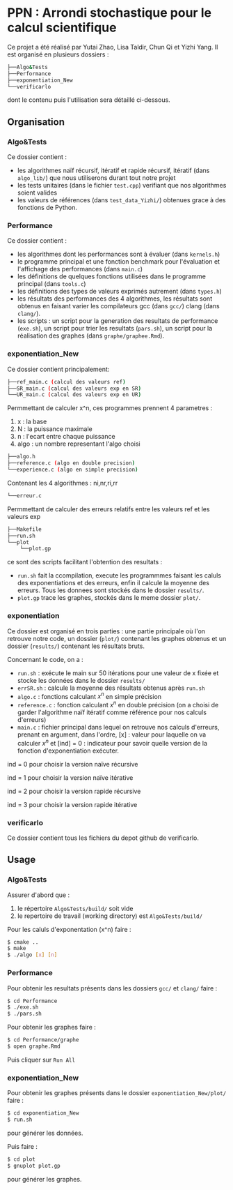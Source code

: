 # PPN : Arrondi stochastique pour le calcul scientifique


Ce projet a été réalisé par Yutai Zhao, Lisa Taldir, Chun Qi et Yizhi Yang.
Il est organisé en plusieurs dossiers : 

```bash
├──Algo&Tests
├──Performance
├──exponentiation_New
└──verificarlo
```
dont le contenu puis l'utilisation sera détaillé ci-dessous.

## Organisation 

### Algo&Tests

Ce dossier contient : 
- les algorithmes naïf récursif, itératif et rapide récursif, itératif (dans `algo_lib/`) que nous utiliserons durant tout notre projet
- les tests unitaires (dans le fichier `test.cpp`) verifiant que nos algorithmes soient valides
- les valeurs de références (dans `test_data_Yizhi/`) obtenues grace à des fonctions de Python. 

### Performance

Ce dossier contient : 
- les algorithmes dont les performances sont à évaluer (dans `kernels.h`)
- le programme principal et une fonction benchmark pour l'évaluation et l'affichage des performances (dans `main.c`)
- les définitions de quelques fonctions utilisées dans le programme principal (dans `tools.c`)
- les définitions des types de valeurs exprimés autrement (dans `types.h`) 
- les résultats des performances des 4 algorithmes, les résultats sont obtenus en faisant varier les compilateurs gcc (dans `gcc/`) clang (dans `clang/`).
- les scripts : un script pour la generation des resultats de performance (`exe.sh`), un script pour trier les resultats (`pars.sh`), un script pour la réalisation des graphes (dans `graphe/graphee.Rmd`).

### exponentiation_New

Ce dossier contient principalement: 

```bash
├──ref_main.c (calcul des valeurs ref)
├──SR_main.c (calcul des valeurs exp en SR)
└──UR_main.c (calcul des valeurs exp en UR)
```

Permmettant de calculer x^n, ces programmes prennent 4 parametres :
1. x : la base
2. N : la puissance maximale
3. n : l'ecart entre chaque puissance 
4. algo : un nombre representant l'algo choisi


```bash
├──algo.h
├──reference.c (algo en double precision)
└──experience.c (algo en simple precision)
```

Contenant les 4 algorithmes : ni,nr,ri,rr

```bash
└──erreur.c
```

Permmettant de calculer des erreurs relatifs entre les valeurs ref et les valeurs exp

```bash
├──Makefile
├──run.sh
└──plot
    └──plot.gp
```

ce sont des scripts facilitant l'obtention des resultats :  
 - `run.sh` fait la ccompilation, execute les programmmes faisant les caluls des exponentiations et des erreurs, enfin il calcule la moyenne des erreurs. Tous les donnees sont stockés dans le dossier `results/`.
 - `plot.gp` trace les graphes, stockés dans le meme dossier `plot/`.

### exponentiation

Ce dossier est organisé en trois parties : une partie principale où l'on retrouve notre code, un dossier (`plot/`) contenant les graphes obtenus et un dossier (`results/`) contenant les résultats bruts.

Concernant le code, on a :
 - `run.sh` : exécute le main sur 50 itérations pour une valeur de x fixée et stocke les données dans le dossier `results/`
 - `errSR.sh` : calcule la moyenne des résultats obtenus après `run.sh`
 - `algo.c` : fonctions calculant $x^{n}$ en simple précision
 - `reference.c` : fonction calculant $x^{n}$ en double précision (on a choisi de garder l'algorithme naïf itératif comme référence pour nos calculs d'erreurs)
 - `main.c` : fichier principal dans lequel on retrouve nos calculs d'erreurs, prenant en argument, dans l'ordre, [x] : valeur pour laquelle on va calculer $x^{n}$ et [ind] = 0 : indicateur pour savoir quelle version de la fonction d'exponentiation exécuter.

ind = 0 pour choisir la version naïve récursive

ind = 1 pour choisir la version naïve itérative

ind = 2 pour choisir la version rapide récursive

ind = 3 pour choisir la version rapide itérative

### verificarlo

Ce dossier contient tous les fichiers du depot github de verificarlo.

## Usage

### Algo&Tests

Assurer d'abord que : 
1. le répertoire `Algo&Tests/build/` soit vide 
2. le repertoire de travail (working directory) est `Algo&Tests/build/`


Pour les caluls d'exponentation (x^n) faire :
```bash
$ cmake ..
$ make
$ ./algo [x] [n]
```

### Performance

Pour obtenir les resultats présents dans les dossiers `gcc/` et `clang/` faire :

```bash
$ cd Performance
$ ./exe.sh
$ ./pars.sh
```

Pour obtenir les graphes faire :

```bash
$ cd Performance/graphe
$ open graphe.Rmd
``` 
Puis cliquer sur `Run All`

### exponentiation_New

Pour obtenir les graphes présents dans le dossier `exponentiation_New/plot/` faire :

```bash
$ cd exponentiation_New
$ run.sh
```
pour générer les données. 

Puis faire :

```bash
$ cd plot
$ gnuplot plot.gp
```
pour générer les graphes.
